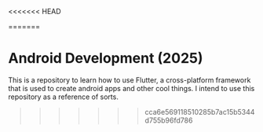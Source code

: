 <<<<<<< HEAD

=======
# Android Development (2025)
This is a repository to learn how to use Flutter, a cross-platform framework that is used to create android apps and other cool things. I intend to use this repository as a reference of sorts.
>>>>>>> cca6e569118510285b7ac15b5344d755b96fd786

